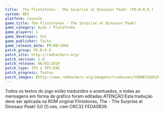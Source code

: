 ```yaml
---
title:  The Flintstones - The Surprise at Dinosaur Peak! (PO.B.R.E.)
system: NES
platform: Console
game_title: The Flintstones - The Surprise at Dinosaur Peak!
game_category: Ação / Plataforma
game_players: 1
game_developer: Sol
game_publisher: Taito
game_release_date: ??/08/1994
patch_group: PO.B.R.E.
patch_site: http://romhackers.org/
patch_version: 1.0
patch_release: 06/03/2019
patch_type: IPS e IPS-EXE
patch_progress: Textos
patch_images: [http://www.romhackers.org/imagens/traducoes/%5BNES%5D%20The%20Flintstones%20-%20The%20Surprise%20at%20Dinosaur%20Peak%20-%20POBRE%20-%201.png,http://www.romhackers.org/imagens/traducoes/%5BNES%5D%20The%20Flintstones%20-%20The%20Surprise%20at%20Dinosaur%20Peak%20-%20POBRE%20-%202.png,http://www.romhackers.org/imagens/traducoes/%5BNES%5D%20The%20Flintstones%20-%20The%20Surprise%20at%20Dinosaur%20Peak%20-%20POBRE%20-%203.png]
---
```

Todos os textos do jogo estão traduzidos e acentuados, e todas as mensagens em forma de gráfico foram editadas.ATENÇÃO:Esta tradução deve ser aplicada na ROM original Flintstones, The - The Surprise at Dinosaur Peak! (U) [!].nes, com CRC32 FEDA0B39.